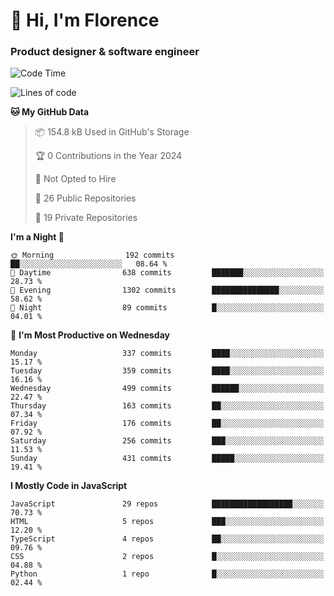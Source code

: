 <h1>👋 Hi, I'm Florence</h1>
<h3>Product designer & software engineer</h3>



<!--START_SECTION:waka-->
![Code Time](http://img.shields.io/badge/Code%20Time-183%20hrs%2014%20mins-blue)

![Lines of code](https://img.shields.io/badge/From%20Hello%20World%20I%27ve%20Written-2.9%20million%20lines%20of%20code-blue)

**🐱 My GitHub Data** 

> 📦 154.8 kB Used in GitHub's Storage 
 > 
> 🏆 0 Contributions in the Year 2024
 > 
> 🚫 Not Opted to Hire
 > 
> 📜 26 Public Repositories 
 > 
> 🔑 19 Private Repositories 
 > 
**I'm a Night 🦉** 

```text
🌞 Morning                192 commits         ██░░░░░░░░░░░░░░░░░░░░░░░   08.64 % 
🌆 Daytime                638 commits         ███████░░░░░░░░░░░░░░░░░░   28.73 % 
🌃 Evening                1302 commits        ███████████████░░░░░░░░░░   58.62 % 
🌙 Night                  89 commits          █░░░░░░░░░░░░░░░░░░░░░░░░   04.01 % 
```
📅 **I'm Most Productive on Wednesday** 

```text
Monday                   337 commits         ████░░░░░░░░░░░░░░░░░░░░░   15.17 % 
Tuesday                  359 commits         ████░░░░░░░░░░░░░░░░░░░░░   16.16 % 
Wednesday                499 commits         ██████░░░░░░░░░░░░░░░░░░░   22.47 % 
Thursday                 163 commits         ██░░░░░░░░░░░░░░░░░░░░░░░   07.34 % 
Friday                   176 commits         ██░░░░░░░░░░░░░░░░░░░░░░░   07.92 % 
Saturday                 256 commits         ███░░░░░░░░░░░░░░░░░░░░░░   11.53 % 
Sunday                   431 commits         █████░░░░░░░░░░░░░░░░░░░░   19.41 % 
```


**I Mostly Code in JavaScript** 

```text
JavaScript               29 repos            ██████████████████░░░░░░░   70.73 % 
HTML                     5 repos             ███░░░░░░░░░░░░░░░░░░░░░░   12.20 % 
TypeScript               4 repos             ██░░░░░░░░░░░░░░░░░░░░░░░   09.76 % 
CSS                      2 repos             █░░░░░░░░░░░░░░░░░░░░░░░░   04.88 % 
Python                   1 repo              █░░░░░░░░░░░░░░░░░░░░░░░░   02.44 % 
```




<!--END_SECTION:waka-->
